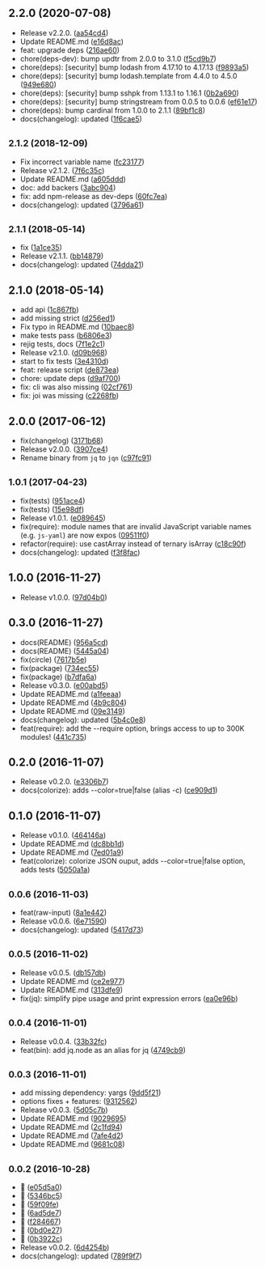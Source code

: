 ## 2.2.0 (2020-07-08)

* Release v2.2.0. ([aa54cd4](https://github.com/fgribreau/jq.node/commit/aa54cd4))
* Update README.md ([e16d8ac](https://github.com/fgribreau/jq.node/commit/e16d8ac))
* feat: upgrade deps ([216ae60](https://github.com/fgribreau/jq.node/commit/216ae60))
* chore(deps-dev): bump updtr from 2.0.0 to 3.1.0 ([f5cd9b7](https://github.com/fgribreau/jq.node/commit/f5cd9b7))
* chore(deps): [security] bump lodash from 4.17.10 to 4.17.13 ([f9893a5](https://github.com/fgribreau/jq.node/commit/f9893a5))
* chore(deps): [security] bump lodash.template from 4.4.0 to 4.5.0 ([949e680](https://github.com/fgribreau/jq.node/commit/949e680))
* chore(deps): [security] bump sshpk from 1.13.1 to 1.16.1 ([0b2a690](https://github.com/fgribreau/jq.node/commit/0b2a690))
* chore(deps): [security] bump stringstream from 0.0.5 to 0.0.6 ([ef61e17](https://github.com/fgribreau/jq.node/commit/ef61e17))
* chore(deps): bump cardinal from 1.0.0 to 2.1.1 ([89bf1c8](https://github.com/fgribreau/jq.node/commit/89bf1c8))
* docs(changelog): updated ([1f6cae5](https://github.com/fgribreau/jq.node/commit/1f6cae5))



## <small>2.1.2 (2018-12-09)</small>

* Fix incorrect variable name ([fc23177](https://github.com/fgribreau/jq.node/commit/fc23177))
* Release v2.1.2. ([7f6c35c](https://github.com/fgribreau/jq.node/commit/7f6c35c))
* Update README.md ([a605ddd](https://github.com/fgribreau/jq.node/commit/a605ddd))
* doc: add backers ([3abc904](https://github.com/fgribreau/jq.node/commit/3abc904))
* fix: add npm-release as dev-deps ([60fc7ea](https://github.com/fgribreau/jq.node/commit/60fc7ea))
* docs(changelog): updated ([3796a61](https://github.com/fgribreau/jq.node/commit/3796a61))



## <small>2.1.1 (2018-05-14)</small>

* fix ([1a1ce35](https://github.com/fgribreau/jq.node/commit/1a1ce35))
* Release v2.1.1. ([bb14879](https://github.com/fgribreau/jq.node/commit/bb14879))
* docs(changelog): updated ([74dda21](https://github.com/fgribreau/jq.node/commit/74dda21))



## 2.1.0 (2018-05-14)

* add api ([1c867fb](https://github.com/fgribreau/jq.node/commit/1c867fb))
* add missing strict ([d256ed1](https://github.com/fgribreau/jq.node/commit/d256ed1))
* Fix typo in README.md ([10baec8](https://github.com/fgribreau/jq.node/commit/10baec8))
* make tests pass ([b6806e3](https://github.com/fgribreau/jq.node/commit/b6806e3))
* rejig tests, docs ([7f1e2c1](https://github.com/fgribreau/jq.node/commit/7f1e2c1))
* Release v2.1.0. ([d09b968](https://github.com/fgribreau/jq.node/commit/d09b968))
* start to fix tests ([3e4310d](https://github.com/fgribreau/jq.node/commit/3e4310d))
* feat: release script ([de873ea](https://github.com/fgribreau/jq.node/commit/de873ea))
* chore: update deps ([d9af700](https://github.com/fgribreau/jq.node/commit/d9af700))
* fix: cli was also missing ([02cf761](https://github.com/fgribreau/jq.node/commit/02cf761))
* fix: joi was missing ([c2268fb](https://github.com/fgribreau/jq.node/commit/c2268fb))



## 2.0.0 (2017-06-12)

* fix(changelog) ([3171b68](https://github.com/fgribreau/jq.node/commit/3171b68))
* Release v2.0.0. ([3907ce4](https://github.com/fgribreau/jq.node/commit/3907ce4))
* Rename binary from `jq` to `jqn` ([c97fc91](https://github.com/fgribreau/jq.node/commit/c97fc91))



## <small>1.0.1 (2017-04-23)</small>

* fix(tests) ([951ace4](https://github.com/fgribreau/jq.node/commit/951ace4))
* fix(tests) ([15e98df](https://github.com/fgribreau/jq.node/commit/15e98df))
* Release v1.0.1. ([e089645](https://github.com/fgribreau/jq.node/commit/e089645))
* fix(require): module names that are invalid JavaScript variable names (e.g. `js-yaml`) are now expos ([09511f0](https://github.com/fgribreau/jq.node/commit/09511f0))
* refactor(require): use castArray instead of ternary isArray ([c18c90f](https://github.com/fgribreau/jq.node/commit/c18c90f))
* docs(changelog): updated ([f3f8fac](https://github.com/fgribreau/jq.node/commit/f3f8fac))



## 1.0.0 (2016-11-27)

* Release v1.0.0. ([97d04b0](https://github.com/fgribreau/jq.node/commit/97d04b0))



## 0.3.0 (2016-11-27)

* docs(README) ([956a5cd](https://github.com/fgribreau/jq.node/commit/956a5cd))
* docs(README) ([5445a04](https://github.com/fgribreau/jq.node/commit/5445a04))
* fix(circle) ([7617b5e](https://github.com/fgribreau/jq.node/commit/7617b5e))
* fix(package) ([734ec55](https://github.com/fgribreau/jq.node/commit/734ec55))
* fix(package) ([b7dfa6a](https://github.com/fgribreau/jq.node/commit/b7dfa6a))
* Release v0.3.0. ([e00abd5](https://github.com/fgribreau/jq.node/commit/e00abd5))
* Update README.md ([a1feeaa](https://github.com/fgribreau/jq.node/commit/a1feeaa))
* Update README.md ([4b9c804](https://github.com/fgribreau/jq.node/commit/4b9c804))
* Update README.md ([09e3149](https://github.com/fgribreau/jq.node/commit/09e3149))
* docs(changelog): updated ([5b4c0e8](https://github.com/fgribreau/jq.node/commit/5b4c0e8))
* feat(require): add the --require option, brings access to up to 300K modules! ([441c735](https://github.com/fgribreau/jq.node/commit/441c735))



## 0.2.0 (2016-11-07)

* Release v0.2.0. ([e3306b7](https://github.com/fgribreau/jq.node/commit/e3306b7))
* docs(colorize): adds --color=true|false (alias -c) ([ce909d1](https://github.com/fgribreau/jq.node/commit/ce909d1))



## 0.1.0 (2016-11-07)

* Release v0.1.0. ([464146a](https://github.com/fgribreau/jq.node/commit/464146a))
* Update README.md ([dc8bb1d](https://github.com/fgribreau/jq.node/commit/dc8bb1d))
* Update README.md ([7ed01a9](https://github.com/fgribreau/jq.node/commit/7ed01a9))
* feat(colorize): colorize JSON ouput, adds --color=true|false option, adds tests ([5050a1a](https://github.com/fgribreau/jq.node/commit/5050a1a))



## <small>0.0.6 (2016-11-03)</small>

* feat(raw-input) ([8a1e442](https://github.com/fgribreau/jq.node/commit/8a1e442))
* Release v0.0.6. ([6e71590](https://github.com/fgribreau/jq.node/commit/6e71590))
* docs(changelog): updated ([5417d73](https://github.com/fgribreau/jq.node/commit/5417d73))



## <small>0.0.5 (2016-11-02)</small>

* Release v0.0.5. ([db157db](https://github.com/fgribreau/jq.node/commit/db157db))
* Update README.md ([ce2e977](https://github.com/fgribreau/jq.node/commit/ce2e977))
* Update README.md ([313dfe9](https://github.com/fgribreau/jq.node/commit/313dfe9))
* fix(jq): simplify pipe usage and print expression errors ([ea0e96b](https://github.com/fgribreau/jq.node/commit/ea0e96b))



## <small>0.0.4 (2016-11-01)</small>

* Release v0.0.4. ([33b32fc](https://github.com/fgribreau/jq.node/commit/33b32fc))
* feat(bin): add jq.node as an alias for jq ([4749cb9](https://github.com/fgribreau/jq.node/commit/4749cb9))



## <small>0.0.3 (2016-11-01)</small>

* add missing dependency: yargs ([9dd5f21](https://github.com/fgribreau/jq.node/commit/9dd5f21))
* options fixes + features: ([9312562](https://github.com/fgribreau/jq.node/commit/9312562))
* Release v0.0.3. ([5d05c7b](https://github.com/fgribreau/jq.node/commit/5d05c7b))
* Update README.md ([9029695](https://github.com/fgribreau/jq.node/commit/9029695))
* Update README.md ([2c1fd94](https://github.com/fgribreau/jq.node/commit/2c1fd94))
* Update README.md ([7afe4d2](https://github.com/fgribreau/jq.node/commit/7afe4d2))
* Update README.md ([9681c08](https://github.com/fgribreau/jq.node/commit/9681c08))



## <small>0.0.2 (2016-10-28)</small>

* 🎩 ([e05d5a0](https://github.com/fgribreau/jq.node/commit/e05d5a0))
* 🎩 ([5346bc5](https://github.com/fgribreau/jq.node/commit/5346bc5))
* 🎩 ([59f09fe](https://github.com/fgribreau/jq.node/commit/59f09fe))
* 🎩 ([6ad5de7](https://github.com/fgribreau/jq.node/commit/6ad5de7))
* 🎩 ([f284667](https://github.com/fgribreau/jq.node/commit/f284667))
* 🎩 ([0bd0e27](https://github.com/fgribreau/jq.node/commit/0bd0e27))
* 🎩 ([0b3922c](https://github.com/fgribreau/jq.node/commit/0b3922c))
* Release v0.0.2. ([6d4254b](https://github.com/fgribreau/jq.node/commit/6d4254b))
* docs(changelog): updated ([789f9f7](https://github.com/fgribreau/jq.node/commit/789f9f7))



